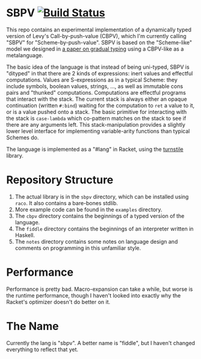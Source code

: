 # SBPV [![Build Status](https://travis-ci.org/maxsnew/modal-scheme.svg?branch=master)](https://travis-ci.org/maxsnew/modal-scheme)

This repo contains an experimental implementation of a dynamically
typed version of Levy's Call-by-push-value (CBPV), which I'm currently
calling "SBPV" for "Scheme-by-push-value". SBPV is based on the
"Scheme-like" model we designed in [a paper on gradual typing][GTT]
using a CBPV-like as a metalanguage.

The basic idea of the language is that instead of being uni-typed,
SBPV is "dityped" in that there are 2 kinds of expressions: inert
values and effectful computations.  Values are S-expressions as in a
typical Scheme: they include symbols, boolean values, strings, ..., as
well as immutable cons pairs and "thunked" computations.  Computations
are effectful programs that interact with the stack. The current stack
is always either an opaque continuation (written `#:bind`) waiting for
the computation to `ret` a value to it, or is a value pushed onto a
stack. The basic primitive for interacting with the stack is
`case-lambda` which co-pattern matches on the stack to see if there
are any arguments left.  This stack-manipulation provides a slightly
lower level interface for implementing variable-arity functions than
typical Schemes do.

The language is implemented as a "#lang" in Racket, using the
[turnstile][turnstile] library.

# Repository Structure

1. The actual library is in the `sbpv` directory, which can be
   installed using `raco`. It also contains a bare-bones stdlib.
2. More example code can be found in the `examples` directory.
3. The `cbpv` directory contains the beginnings of a typed version of
   the language.
4. The `fiddle` directory contains the beginnings of an interpreter
   written in Haskell.
5. The `notes` directory contains some notes on language design and
   comments on programming in this unfamiliar style.

# Performance

Performance is pretty bad. Macro-expansion can take a while, but worse
is the runtime performance, though I haven't looked into exactly why
the Racket's optimizer doesn't do better on it.

# The Name

Currently the lang is "sbpv". A better name is "fiddle", but I haven't
changed everything to reflect that yet.

[turnstile]: https://docs.racket-lang.org/turnstile/index.html
[GTT]: https://arxiv.org/abs/1811.02440

